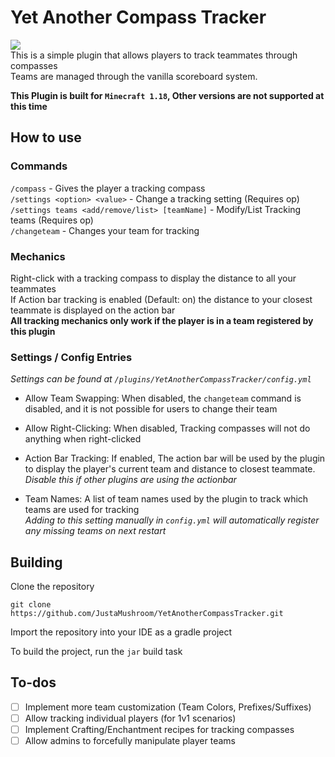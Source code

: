 # Yet Another Compass Tracker
[![](https://badgen.net/github/release/JustaMushroom/YetAnotherCompassTracker/stable)](https://github.com/JustaMushroom/YetAnotherCompassTracker/releases/latest)  
This is a simple plugin that allows players to track teammates through compasses  
Teams are managed through the vanilla scoreboard system.

**This Plugin is built for `Minecraft 1.18`, Other versions are not supported at this time**

## How to use
### Commands
`/compass` - Gives the player a tracking compass  
`/settings <option> <value>` - Change a tracking setting (Requires op)  
`/settings teams <add/remove/list> [teamName]` - Modify/List Tracking teams (Requires op)  
`/changeteam` - Changes your team for tracking

### Mechanics
Right-click with a tracking compass to display the distance to all your teammates  
If Action bar tracking is enabled (Default: on) the distance to your closest teammate is displayed on the action bar  
**All tracking mechanics only work if the player is in a team registered by this plugin**

### Settings / Config Entries
*Settings can be found at `/plugins/YetAnotherCompassTracker/config.yml`*

- Allow Team Swapping: When disabled, the `changeteam` command is disabled, and it is not possible for users to change their team


- Allow Right-Clicking: When disabled, Tracking compasses will not do anything when right-clicked


- Action Bar Tracking: If enabled, The action bar will be used by the plugin to display the player's current team and distance to closest teammate.  
*Disable this if other plugins are using the actionbar*


- Team Names: A list of team names used by the plugin to track which teams are used for tracking  
*Adding to this setting manually in `config.yml` will automatically register any missing teams on next restart*


## Building
Clone the repository  
```
git clone https://github.com/JustaMushroom/YetAnotherCompassTracker.git 
```
Import the repository into your IDE as a gradle project

To build the project, run the `jar` build task

## To-dos
- [ ] Implement more team customization (Team Colors, Prefixes/Suffixes)  
- [ ] Allow tracking individual players (for 1v1 scenarios)
- [ ] Implement Crafting/Enchantment recipes for tracking compasses
- [ ] Allow admins to forcefully manipulate player teams